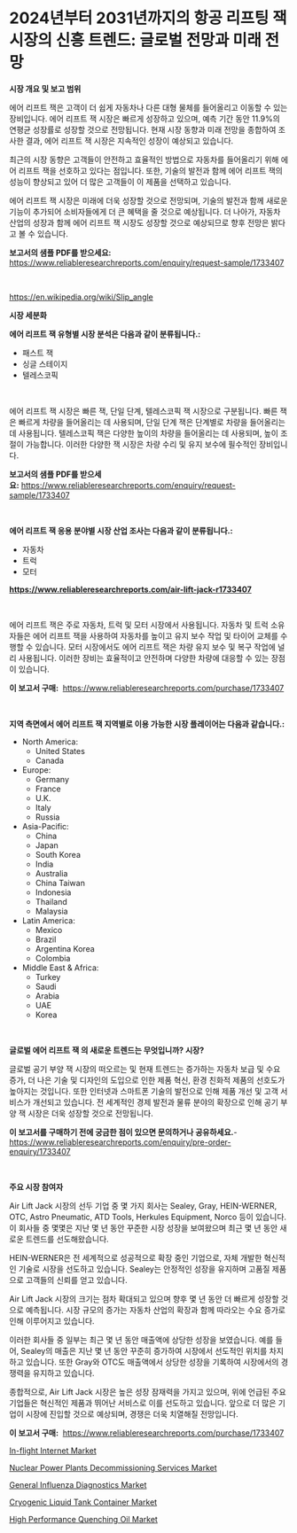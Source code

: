 <p><h1>2024년부터 2031년까지의 항공 리프팅 잭 시장의 신흥 트렌드: 글로벌 전망과 미래 전망</h1></p><p><strong>시장 개요 및 보고 범위</strong></p>
<p><p>에어 리프트 잭은 고객이 더 쉽게 자동차나 다른 대형 물체를 들어올리고 이동할 수 있는 장비입니다. 에어 리프트 잭 시장은 빠르게 성장하고 있으며, 예측 기간 동안 11.9%의 연평균 성장률로 성장할 것으로 전망됩니다. 현재 시장 동향과 미래 전망을 종합하여 조사한 결과, 에어 리프트 잭 시장은 지속적인 성장이 예상되고 있습니다. </p><p>최근의 시장 동향은 고객들이 안전하고 효율적인 방법으로 자동차를 들어올리기 위해 에어 리프트 잭을 선호하고 있다는 점입니다. 또한, 기술의 발전과 함께 에어 리프트 잭의 성능이 향상되고 있어 더 많은 고객들이 이 제품을 선택하고 있습니다.</p><p>에어 리프트 잭 시장은 미래에 더욱 성장할 것으로 전망되며, 기술의 발전과 함께 새로운 기능이 추가되어 소비자들에게 더 큰 혜택을 줄 것으로 예상됩니다. 더 나아가, 자동차 산업의 성장과 함께 에어 리프트 잭 시장도 성장할 것으로 예상되므로 향후 전망은 밝다고 볼 수 있습니다.</p></p>
<p><strong>보고서의 샘플 PDF를 받으세요:</strong> <a href="https://www.reliableresearchreports.com/enquiry/request-sample/1733407">https://www.reliableresearchreports.com/enquiry/request-sample/1733407</a></p>
<p>&nbsp;</p>
<p><a href="https://en.wikipedia.org/wiki/Slip_angle">https://en.wikipedia.org/wiki/Slip_angle</a></p>
<p><strong>시장 세분화</strong></p>
<p><strong>에어 리프트 잭 유형별 시장 분석은 다음과 같이 분류됩니다.:</strong></p>
<p><ul><li>패스트 잭</li><li>싱글 스테이지</li><li>텔레스코픽</li></ul></p>
<p>&nbsp;</p>
<p><p>에어 리프트 잭 시장은 빠른 잭, 단일 단계, 텔레스코픽 잭 시장으로 구분됩니다. 빠른 잭은 빠르게 차량을 들어올리는 데 사용되며, 단일 단계 잭은 단계별로 차량을 들어올리는 데 사용됩니다. 텔레스코픽 잭은 다양한 높이의 차량을 들어올리는 데 사용되며, 높이 조절이 가능합니다. 이러한 다양한 잭 시장은 차량 수리 및 유지 보수에 필수적인 장비입니다.</p></p>
<p><strong>보고서의 샘플 PDF를 받으세요:</strong>&nbsp;<a href="https://www.reliableresearchreports.com/enquiry/request-sample/1733407">https://www.reliableresearchreports.com/enquiry/request-sample/1733407</a></p>
<p>&nbsp;</p>
<p><strong> 에어 리프트 잭 응용 분야별 시장 산업 조사는 다음과 같이 분류됩니다.:</strong></p>
<p><ul><li>자동차</li><li>트럭</li><li>모터</li></ul></p>
<p><strong><a href="https://www.reliableresearchreports.com/air-lift-jack-r1733407">https://www.reliableresearchreports.com/air-lift-jack-r1733407</a></strong></p>
<p>&nbsp;</p>
<p><p>에어 리프트 잭은 주로 자동차, 트럭 및 모터 시장에서 사용됩니다. 자동차 및 트럭 소유자들은 에어 리프트 잭을 사용하여 자동차를 높이고 유지 보수 작업 및 타이어 교체를 수행할 수 있습니다. 모터 시장에서도 에어 리프트 잭은 차량 유지 보수 및 복구 작업에 널리 사용됩니다. 이러한 장비는 효율적이고 안전하며 다양한 차량에 대응할 수 있는 장점이 있습니다.</p></p>
<p><strong>이 보고서 구매:</strong>&nbsp; <a href="https://www.reliableresearchreports.com/purchase/1733407">https://www.reliableresearchreports.com/purchase/1733407</a></p>
<p>&nbsp;</p>
<p><strong>지역 측면에서 에어 리프트 잭 지역별로 이용 가능한 시장 플레이어는 다음과 같습니다.:</strong></p>
<p><ul>
    <li>
        North America:
        <ul>
            <li>United States</li>
            <li>Canada</li>
        </ul>
    </li>
    <li>
        Europe:
        <ul>
            <li>Germany</li>
            <li>France</li>
            <li>U.K.</li>
            <li>Italy</li>
            <li>Russia</li>
        </ul>
    </li>
    <li>
        Asia-Pacific:
        <ul>
            <li>China</li>
            <li>Japan</li>
            <li>South Korea</li>
            <li>India</li>
            <li>Australia</li>
            <li>China Taiwan</li>
            <li>Indonesia</li>
            <li>Thailand</li>
            <li>Malaysia</li>
        </ul>
    </li>
    <li>
        Latin America:
        <ul>
            <li>Mexico</li>
            <li>Brazil</li>
            <li>Argentina Korea</li>
            <li>Colombia</li>
        </ul>
    </li>
    <li>
        Middle East & Africa:
        <ul>
            <li>Turkey</li>
            <li>Saudi</li>
            <li>Arabia</li>
            <li>UAE</li>
            <li>Korea</li>
        </ul>
    </li>
    </ul></p>
<p>&nbsp;</p>
<p><strong>글로벌 에어 리프트 잭 의 새로운 트렌드는 무엇입니까? 시장?</strong></p>
<p><p>글로벌 공기 부양 잭 시장의 떠오르는 및 현재 트렌드는 증가하는 자동차 보급 및 수요 증가, 더 나은 기술 및 디자인의 도입으로 인한 제품 혁신, 환경 친화적 제품의 선호도가 높아지는 것입니다. 또한 인터넷과 스마트폰 기술의 발전으로 인해 제품 개선 및 고객 서비스가 개선되고 있습니다. 전 세계적인 경제 발전과 물류 분야의 확장으로 인해 공기 부양 잭 시장은 더욱 성장할 것으로 전망됩니다.</p></p>
<p><strong>이 보고서를 구매하기 전에 궁금한 점이 있으면 문의하거나 공유하세요.</strong>- <a href="https://www.reliableresearchreports.com/enquiry/pre-order-enquiry/1733407">https://www.reliableresearchreports.com/enquiry/pre-order-enquiry/1733407</a></p>
<p>&nbsp;</p>
<p><strong>주요 시장 참여자</strong></p>
<p><p>Air Lift Jack 시장의 선두 기업 중 몇 가지 회사는 Sealey, Gray, HEIN-WERNER, OTC, Astro Pneumatic, ATD Tools, Herkules Equipment, Norco 등이 있습니다. 이 회사들 중 몇몇은 지난 몇 년 동안 꾸준한 시장 성장을 보여왔으며 최근 몇 년 동안 새로운 트렌드를 선도해왔습니다. </p><p>HEIN-WERNER은 전 세계적으로 성공적으로 확장 중인 기업으로, 자체 개발한 혁신적인 기술로 시장을 선도하고 있습니다. Sealey는 안정적인 성장을 유지하며 고품질 제품으로 고객들의 신뢰를 얻고 있습니다. </p><p>Air Lift Jack 시장의 크기는 점차 확대되고 있으며 향후 몇 년 동안 더 빠르게 성장할 것으로 예측됩니다. 시장 규모의 증가는 자동차 산업의 확장과 함께 따라오는 수요 증가로 인해 이루어지고 있습니다. </p><p>이러한 회사들 중 일부는 최근 몇 년 동안 매출액에 상당한 성장을 보였습니다. 예를 들어, Sealey의 매출은 지난 몇 년 동안 꾸준히 증가하여 시장에서 선도적인 위치를 차지하고 있습니다. 또한 Gray와 OTC도 매출액에서 상당한 성장을 기록하여 시장에서의 경쟁력을 유지하고 있습니다. </p><p>종합적으로, Air Lift Jack 시장은 높은 성장 잠재력을 가지고 있으며, 위에 언급된 주요 기업들은 혁신적인 제품과 뛰어난 서비스로 이를 선도하고 있습니다. 앞으로 더 많은 기업이 시장에 진입할 것으로 예상되며, 경쟁은 더욱 치열해질 전망입니다.</p></p>
<p><strong>이 보고서 구매:</strong>&nbsp;&nbsp;<a href="https://www.reliableresearchreports.com/purchase/1733407">https://www.reliableresearchreports.com/purchase/1733407</a></p>
<p><p><a href="https://github.com/nicholepatriciadoylenwnrjr0/Market-Research-Report-List-3/blob/main/in-flight-internet-market.md">In-flight Internet Market</a></p><p><a href="https://issuu.com/reportprime-2/docs/nuclear-power-plants-decommissioning-services-mark">Nuclear Power Plants Decommissioning Services Market</a></p><p><a href="https://medium.com/@sloanlkins7856/general-influenza-diagnostics-market-size-is-growing-at-cagr-of-8-1-7c8d5d5c5d98">General Influenza Diagnostics Market</a></p><p><a href="https://medium.com/@hakielkafi_83796/cryogenic-liquid-tank-container-market-a-global-and-regional-analysis-focus-on-region-cde6689b6a8e">Cryogenic Liquid Tank Container Market</a></p><p><a href="https://github.com/ayamgoreng5458/Market-Research-Report-List-1/blob/main/high-performance-quenching-oil-market.md">High Performance Quenching Oil Market</a></p></p>